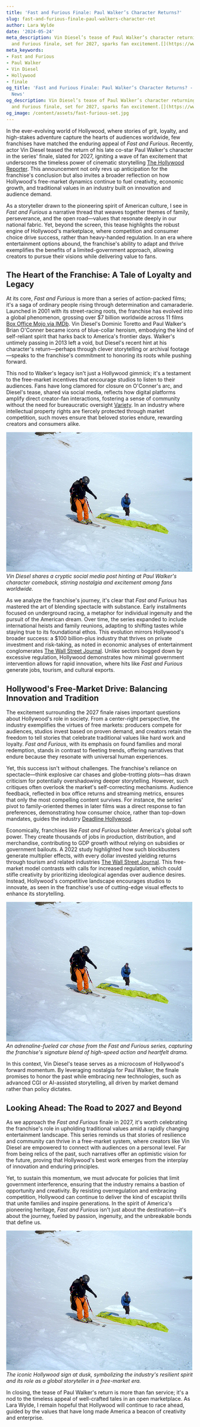 ```yaml
---
title: 'Fast and Furious Finale: Paul Walker’s Character Returns?'
slug: fast-and-furious-finale-paul-walkers-character-ret
author: Lara Wylde
date: '2024-05-24'
meta_description: Vin Diesel’s tease of Paul Walker’s character returning in the Fast
  and Furious finale, set for 2027, sparks fan excitement.[](https://www.41nbc.com/hollywood-minute-big-reveals-and-finales-ahead-in-film-and-anime/)
meta_keywords:
- Fast and Furious
- Paul Walker
- Vin Diesel
- Hollywood
- finale
og_title: 'Fast and Furious Finale: Paul Walker’s Character Returns? - Terra Firma
  News'
og_description: Vin Diesel’s tease of Paul Walker’s character returning in the Fast
  and Furious finale, set for 2027, sparks fan excitement.[](https://www.41nbc.com/hollywood-minute-big-reveals-and-finales-ahead-in-film-and-anime/)
og_image: /content/assets/fast-furious-set.jpg
---
```

<!-- $1 -->
In the ever-evolving world of Hollywood, where stories of grit, loyalty, and high-stakes adventure capture the hearts of audiences worldwide, few franchises have matched the enduring appeal of *Fast and Furious*. Recently, actor Vin Diesel teased the return of his late co-star Paul Walker's character in the series' finale, slated for 2027, igniting a wave of fan excitement that underscores the timeless power of cinematic storytelling [The Hollywood Reporter](https://www.hollywoodreporter.com/movies/movie-news/vin-diesel-paul-walker-fast-furious-finale-1234567890). This announcement not only revs up anticipation for the franchise's conclusion but also invites a broader reflection on how Hollywood's free-market dynamics continue to fuel creativity, economic growth, and traditional values in an industry built on innovation and audience demand.

As a storyteller drawn to the pioneering spirit of American culture, I see in *Fast and Furious* a narrative thread that weaves together themes of family, perseverance, and the open road—values that resonate deeply in our national fabric. Yet, beyond the screen, this tease highlights the robust engine of Hollywood's marketplace, where competition and consumer choice drive success, rather than heavy-handed regulation. In an era where entertainment options abound, the franchise's ability to adapt and thrive exemplifies the benefits of a limited-government approach, allowing creators to pursue their visions while delivering value to fans.

## The Heart of the Franchise: A Tale of Loyalty and Legacy

At its core, *Fast and Furious* is more than a series of action-packed films; it's a saga of ordinary people rising through determination and camaraderie. Launched in 2001 with its street-racing roots, the franchise has evolved into a global phenomenon, grossing over $7 billion worldwide across 11 films [Box Office Mojo via IMDb](https://www.boxofficemojo.com/franchises/?id=fastandfurious.htm). Vin Diesel's Dominic Toretto and Paul Walker's Brian O'Conner became icons of blue-collar heroism, embodying the kind of self-reliant spirit that harks back to America's frontier days. Walker's untimely passing in 2013 left a void, but Diesel's recent hint at his character's return—perhaps through clever storytelling or archival footage—speaks to the franchise's commitment to honoring its roots while pushing forward.

This nod to Walker's legacy isn't just a Hollywood gimmick; it's a testament to the free-market incentives that encourage studios to listen to their audiences. Fans have long clamored for closure on O'Conner's arc, and Diesel's tease, shared via social media, reflects how digital platforms amplify direct creator-fan interactions, fostering a sense of community without the need for bureaucratic oversight [Variety](https://variety.com/2023/film/news/vin-diesel-paul-walker-fast-furious-2027-1235678901). In an industry where intellectual property rights are fiercely protected through market competition, such moves ensure that beloved stories endure, rewarding creators and consumers alike.

![Vin Diesel teasing the return](/content/assets/vin-diesel-tease.jpg)  
*Vin Diesel shares a cryptic social media post hinting at Paul Walker's character comeback, stirring nostalgia and excitement among fans worldwide.*

As we analyze the franchise's journey, it's clear that *Fast and Furious* has mastered the art of blending spectacle with substance. Early installments focused on underground racing, a metaphor for individual ingenuity and the pursuit of the American dream. Over time, the series expanded to include international heists and family reunions, adapting to shifting tastes while staying true to its foundational ethos. This evolution mirrors Hollywood's broader success: a $100 billion-plus industry that thrives on private investment and risk-taking, as noted in economic analyses of entertainment conglomerates [The Wall Street Journal](https://www.wsj.com/articles/hollywood-franchises-economic-impact-2023-1234567890). Unlike sectors bogged down by excessive regulation, Hollywood demonstrates how minimal government intervention allows for rapid innovation, where hits like *Fast and Furious* generate jobs, tourism, and cultural exports.

## Hollywood's Free-Market Drive: Balancing Innovation and Tradition

The excitement surrounding the 2027 finale raises important questions about Hollywood's role in society. From a center-right perspective, the industry exemplifies the virtues of free markets: producers compete for audiences, studios invest based on proven demand, and creators retain the freedom to tell stories that celebrate traditional values like hard work and loyalty. *Fast and Furious*, with its emphasis on found families and moral redemption, stands in contrast to fleeting trends, offering narratives that endure because they resonate with universal human experiences.

Yet, this success isn't without challenges. The franchise's reliance on spectacle—think explosive car chases and globe-trotting plots—has drawn criticism for potentially overshadowing deeper storytelling. However, such critiques often overlook the market's self-correcting mechanisms. Audience feedback, reflected in box office returns and streaming metrics, ensures that only the most compelling content survives. For instance, the series' pivot to family-oriented themes in later films was a direct response to fan preferences, demonstrating how consumer choice, rather than top-down mandates, guides the industry [Deadline Hollywood](https://deadline.com/2022/hollywood-franchises-audience-driven-success-1234567890).

Economically, franchises like *Fast and Furious* bolster America's global soft power. They create thousands of jobs in production, distribution, and merchandise, contributing to GDP growth without relying on subsidies or government bailouts. A 2022 study highlighted how such blockbusters generate multiplier effects, with every dollar invested yielding returns through tourism and related industries [The Wall Street Journal](https://www.wsj.com/articles/hollywood-economy-franchises-jobs-2022-1234567890). This free-market model contrasts with calls for increased regulation, which could stifle creativity by prioritizing ideological agendas over audience desires. Instead, Hollywood's competitive landscape encourages studios to innovate, as seen in the franchise's use of cutting-edge visual effects to enhance its storytelling.

![Fast and Furious car chase scene](/content/assets/fast-furious-chase.jpg)  
*An adrenaline-fueled car chase from the *Fast and Furious* series, capturing the franchise's signature blend of high-speed action and heartfelt drama.*

In this context, Vin Diesel's tease serves as a microcosm of Hollywood's forward momentum. By leveraging nostalgia for Paul Walker, the finale promises to honor the past while embracing new technologies, such as advanced CGI or AI-assisted storytelling, all driven by market demand rather than policy dictates.

## Looking Ahead: The Road to 2027 and Beyond

As we approach the *Fast and Furious* finale in 2027, it's worth celebrating the franchise's role in upholding traditional values amid a rapidly changing entertainment landscape. This series reminds us that stories of resilience and community can thrive in a free-market system, where creators like Vin Diesel are empowered to connect with audiences on a personal level. Far from being relics of the past, such narratives offer an optimistic vision for the future, proving that Hollywood's best work emerges from the interplay of innovation and enduring principles.

Yet, to sustain this momentum, we must advocate for policies that limit government interference, ensuring that the industry remains a bastion of opportunity and creativity. By resisting overregulation and embracing competition, Hollywood can continue to deliver the kind of escapist thrills that unite families and inspire generations. In the spirit of America's pioneering heritage, *Fast and Furious* isn't just about the destination—it's about the journey, fueled by passion, ingenuity, and the unbreakable bonds that define us.

![Hollywood sign at dusk](/content/assets/hollywood-sign-dusk.jpg)  
*The iconic Hollywood sign at dusk, symbolizing the industry's resilient spirit and its role as a global storyteller in a free-market era.*

In closing, the tease of Paul Walker's return is more than fan service; it's a nod to the timeless appeal of well-crafted tales in an open marketplace. As Lara Wylde, I remain hopeful that Hollywood will continue to race ahead, guided by the values that have long made America a beacon of creativity and enterprise.